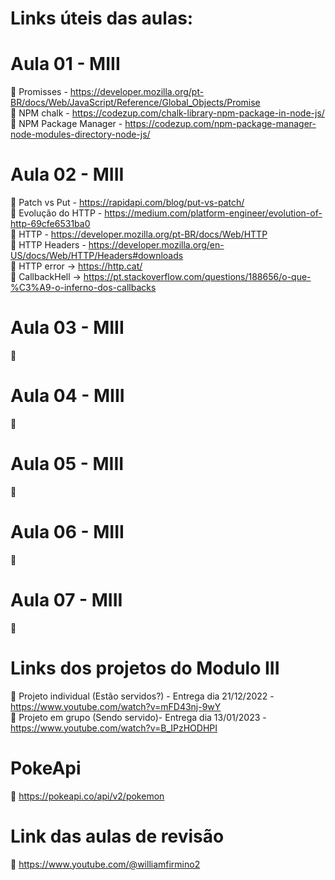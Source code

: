 # Links úteis das aulas:

# Aula 01 - MIII
📌 Promisses - https://developer.mozilla.org/pt-BR/docs/Web/JavaScript/Reference/Global_Objects/Promise <br>
📌 NPM chalk - https://codezup.com/chalk-library-npm-package-in-node-js/ <br>
📌 NPM Package Manager - https://codezup.com/npm-package-manager-node-modules-directory-node-js/ <br>

# Aula 02 - MIII
📌 Patch vs Put - https://rapidapi.com/blog/put-vs-patch/ <br>
📌 Evolução do HTTP - https://medium.com/platform-engineer/evolution-of-http-69cfe6531ba0 <br>
📌 HTTP - https://developer.mozilla.org/pt-BR/docs/Web/HTTP <br>
📌 HTTP Headers - https://developer.mozilla.org/en-US/docs/Web/HTTP/Headers#downloads <br>
📌 HTTP error -> https://http.cat/ <br>
📌 CallbackHell -> https://pt.stackoverflow.com/questions/188656/o-que-%C3%A9-o-inferno-dos-callbacks <br>

# Aula 03 - MIII<br>
📌 <br>

# Aula 04 - MIII<br>
📌 <br>

# Aula 05 - MIII<br>
📌 <br>

# Aula 06 - MIII<br>
📌 <br>

# Aula 07 - MIII<br>
📌 <br>


# Links dos projetos do Modulo III
📌 Projeto individual (Estão servidos?) - Entrega dia 21/12/2022 - https://www.youtube.com/watch?v=mFD43nj-9wY <br>
📌 Projeto em grupo (Sendo servido)- Entrega dia 13/01/2023 - https://www.youtube.com/watch?v=B_IPzHODHPI

# PokeApi
📌 https://pokeapi.co/api/v2/pokemon

# Link das aulas de revisão
📌 https://www.youtube.com/@williamfirmino2
